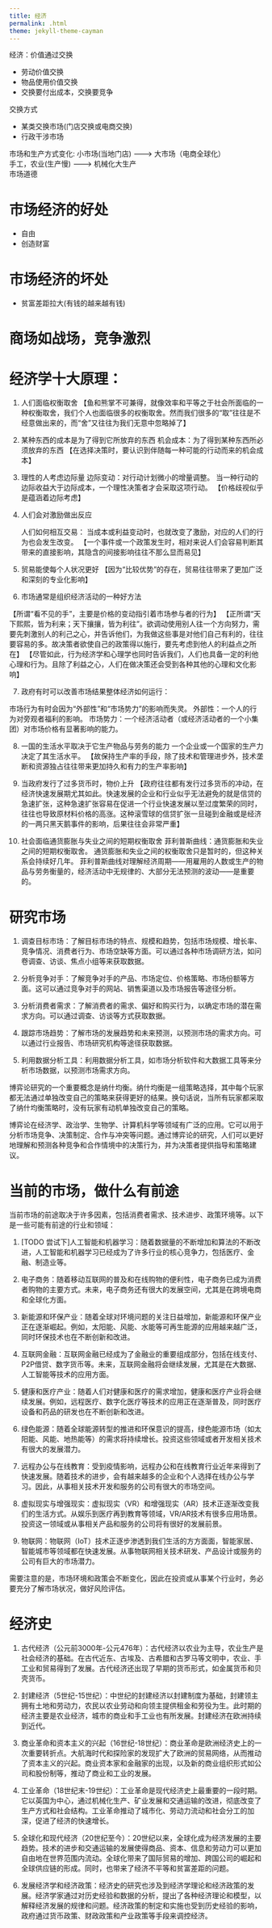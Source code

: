 ```yaml
---
title: 经济
permalink: .html
theme: jekyll-theme-cayman
---
```


经济：价值通过交换
- 劳动价值交换
- 物品使用价值交换
- 交换要付出成本，交换要竞争

交换方式
- 某类交换市场(门店交换或电商交换)
- 行政干涉市场

市场和生产方式变化:
小市场(当地门店)   ---> 大市场（电商全球化）  
手工，农业(生产慢) ---> 机械化大生产  
市场道德

# 市场经济的好处
- 自由
- 创造财富

# 市场经济的坏处
- 贫富差距拉大(有钱的越来越有钱)

# 商场如战场，竞争激烈

# 经济学十大原理：

1. 人们面临权衡取舍
 【鱼和熊掌不可兼得，就像效率和平等之于社会所面临的一种权衡取舍，我们个人也面临很多的权衡取舍。然而我们很多的“取”往往是不经意做出来的，而“舍”又往往为我们无意中忽略掉了】

2. 某种东西的成本是为了得到它所放弃的东西
  机会成本：为了得到某种东西所必须放弃的东西
 【在选择决策时，要认识到伴随每一种可能的行动而来的机会成本】 

3. 理性的人考虑边际量 
  边际变动：对行动计划微小的增量调整。
  当一种行动的边际收益大于边际成本，一个理性决策者才会采取这项行动。
 【价格歧视似乎是蕴涵着边际考虑】 

4. 人们会对激励做出反应

    人们如何相互交易： 当成本或利益变动时，也就改变了激励，对应的人们的行为也会发生改变。
    【一个事件或一个政策发生时，相对来说人们会容易判断其带来的直接影响，其隐含的间接影响往往不那么显而易见】 

5. 贸易能使每个人状况更好 
 【因为“比较优势”的存在，贸易往往带来了更加广泛和深刻的专业化影响】

6. 市场通常是组织经济活动的一种好方法 

 【所谓“看不见的手”，主要是价格的变动指引着市场参与者的行为】
 【正所谓“天下熙熙，皆为利来；天下攘攘，皆为利往”。欲调动使用别人往一个方向努力，需要先刺激别人的利己之心，并告诉他们，为我做这些事是对他们自己有利的，往往要容易的多。故决策者欲使自己的政策得以施行，要先考虑到他人的利益点之所在】
 【尽管如此，行为经济学和心理学也同时告诉我们，人们也具备一定的利他心理和行为。且除了利益之心，人们在做决策还会受到各种其他的心理和文化影响】

7. 政府有时可以改善市场结果整体经济如何运行： 

  市场行为有时会因为“外部性”和“市场势力”的影响而失灵。
  外部性：一个人的行为对旁观者福利的影响。
  市场势力：一个经济活动者（或经济活动者的一个小集团）对市场价格有显著影响的能力。

8. 一国的生活水平取决于它生产物品与劳务的能力
 一个企业或一个国家的生产力决定了其生活水平。
 【故保持生产率的手段，除了技术和管理进步外，技术垄断和资源独占往往带来更加持久和有力的生产率影响】 
 
9. 当政府发行了过多货币时，物价上升 
【政府往往都有发行过多货币的冲动，在经济快速发展期尤其如此。快速发展的企业和行业似乎无法避免的就是信贷的急速扩张，这种急速扩张容易在促进一个行业快速发展以至过度繁荣的同时，往往也导致原材料价格的高涨。这种滚雪球的信贷扩张一旦碰到金融或是经济的一两只黑天鹅事件的影响，后果往往会非常严重】 

10.  社会面临通货膨胀与失业之间的短期权衡取舍
 菲利普斯曲线：通货膨胀和失业之间的短期权衡取舍。
 通货膨胀和失业之间的权衡取舍只是暂时的，但这种关系会持续好几年。
 菲利普斯曲线对理解经济周期——用雇用的人数或生产的物品与劳务衡量的，经济活动中无规律的、大部分无法预测的波动——是重要的。

# 研究市场

1. 调查目标市场：了解目标市场的特点、规模和趋势，包括市场规模、增长率、竞争情况、消费者行为、市场空缺等方面。可以通过各种市场调研方法，如问卷调查、访谈、焦点小组等来获取数据。

2. 分析竞争对手：了解竞争对手的产品、市场定位、价格策略、市场份额等方面。这可以通过竞争对手的网站、销售渠道以及市场报告等途径分析。

3. 分析消费者需求：了解消费者的需求、偏好和购买行为，以确定市场的潜在需求方向。可以通过调查、访谈等方式获取数据。

4. 跟踪市场趋势：了解市场的发展趋势和未来预测，以预测市场的需求方向。可以通过行业报告、市场研究机构等途径获取数据。

5. 利用数据分析工具：利用数据分析工具，如市场分析软件和大数据工具等来分析市场数据，以预测市场需求方向。

博弈论研究的一个重要概念是纳什均衡。纳什均衡是一组策略选择，其中每个玩家都无法通过单独改变自己的策略来获得更好的结果。换句话说，当所有玩家都采取了纳什均衡策略时，没有玩家有动机单独改变自己的策略。

博弈论在经济学、政治学、生物学、计算机科学等领域有广泛的应用。它可以用于分析市场竞争、决策制定、合作与冲突等问题。通过博弈论的研究，人们可以更好地理解和预测各种竞争和合作情境中的决策行为，并为决策者提供指导和策略建议。

# 当前的市场，做什么有前途

当前市场的前途取决于许多因素，包括消费者需求、技术进步、政策环境等。以下是一些可能有前途的行业和领域：

1. [TODO 尝试下]人工智能和机器学习：随着数据量的不断增加和算法的不断改进，人工智能和机器学习已经成为了许多行业的核心竞争力，包括医疗、金融、制造业等。

2. 电子商务：随着移动互联网的普及和在线购物的便利性，电子商务已成为消费者购物的主要方式。未来，电子商务还有很大的发展空间，尤其是在跨境电商和全球化方面。

3. 新能源和环保产业：随着全球对环境问题的关注日益增加，新能源和环保产业正在逐渐崛起。例如，太阳能、风能、水能等可再生能源的应用越来越广泛，同时环保技术也在不断创新和改进。

4. 互联网金融：互联网金融已经成为了金融业的重要组成部分，包括在线支付、P2P借贷、数字货币等。未来，互联网金融将会继续发展，尤其是在大数据、人工智能等技术的应用方面。

5. 健康和医疗产业：随着人们对健康和医疗的需求增加，健康和医疗产业将会继续发展。例如，远程医疗、数字化医疗等技术的应用正在逐渐普及，同时医疗设备和药品的研发也在不断创新和改进。

6. 绿色能源：随着全球能源转型的推进和环保意识的提高，绿色能源市场（如太阳能、风能、地热能等）的需求将持续增长。投资这些领域或者开发相关技术有很大的发展潜力。

9. 远程办公与在线教育：受到疫情影响，远程办公和在线教育行业近年来得到了快速发展。随着技术的进步，会有越来越多的企业和个人选择在线办公与学习。因此，从事相关技术开发和服务的公司有很大的市场空间。

10. 虚拟现实与增强现实：虚拟现实（VR）和增强现实（AR）技术正逐渐改变我们的生活方式。从娱乐到医疗再到教育等领域，VR/AR技术有很多应用场景。投资这一领域或从事相关产品和服务的公司将有很好的发展前景。

11. 物联网：物联网（IoT）技术正逐步渗透到我们生活的方方面面，智能家居、智能城市等领域都在快速发展。从事物联网相关技术研发、产品设计或服务的公司有巨大的市场潜力。

需要注意的是，市场环境和政策会不断变化，因此在投资或从事某个行业时，务必要充分了解市场状况，做好风险评估。

# 经济史


1. 古代经济（公元前3000年-公元476年）：古代经济以农业为主导，农业生产是社会经济的基础。在古代近东、古埃及、古希腊和古罗马等文明中，农业、手工业和贸易得到了发展。古代经济还出现了早期的货币形式，如金属货币和贝壳货币。

2. 封建经济（5世纪-15世纪）：中世纪的封建经济以封建制度为基础，封建领主拥有土地和劳动力，农民以农业劳动和向领主提供租金和劳役为生。此时期的经济主要是农业经济，城市的商业和手工业也有所发展。封建经济在欧洲持续到近代。

3. 商业革命和资本主义的兴起（16世纪-18世纪）：商业革命是欧洲经济史上的一次重要转折点。大航海时代和探险家的发现扩大了欧洲的贸易网络，从而推动了资本主义的兴起。商业资本家和金融家的出现，以及新的商业组织形式如公司和股份制等，推动了商业和工业的发展。

4. 工业革命（18世纪末-19世纪）：工业革命是现代经济史上最重要的一段时期。它以英国为中心，通过机械化生产、矿业发展和交通运输的改进，彻底改变了生产方式和社会结构。工业革命推动了城市化、劳动力流动和社会分工的加深，促进了经济的快速增长。

5. 全球化和现代经济（20世纪至今）：20世纪以来，全球化成为经济发展的主要趋势。技术的进步和交通运输的发展使得商品、资本、信息和劳动力可以更加自由地在世界范围内流动。全球化带来了国际贸易的增加、跨国公司的崛起和全球供应链的形成。同时，也带来了经济不平等和贫富差距的问题。

6. 发展经济学和经济政策：经济史的研究也涉及到经济学理论和经济政策的发展。经济学家通过对历史经验和数据的分析，提出了各种经济理论和模型，以解释经济发展的规律和问题。经济政策的制定和实施也受到历史经验的影响，政府通过货币政策、财政政策和产业政策等手段来调控经济。


